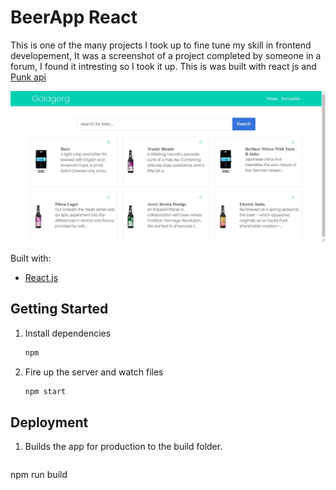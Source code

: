 # BeerApp React

This is one of the many projects I took up to fine tune my skill in frontend developement, It was a screenshot of a project completed by someone in a forum, I found it intresting so I took it up. This is was built with react js and [Punk api](https://api.punkapi.com)

![demo](https://github.com/theophilly/beerApp-vanillaJS/blob/master/Goldgerg.png?raw=true)

Built with:

- [React.js](https://reactjs.org/)

## Getting Started

1. Install dependencies

   ```bash
   npm
   ```

2. Fire up the server and watch files

   ```bash
   npm start
   ```

## Deployment

1. Builds the app for production to the build folder.

   ```bash
  npm run build
   ```
   
